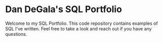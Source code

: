 # Dan DeGala's SQL Portfolio

Welcome to my SQL Portfolio. This code repository contains examples of SQL I've written. Feel free to take a look and reach out if you have any questions.

